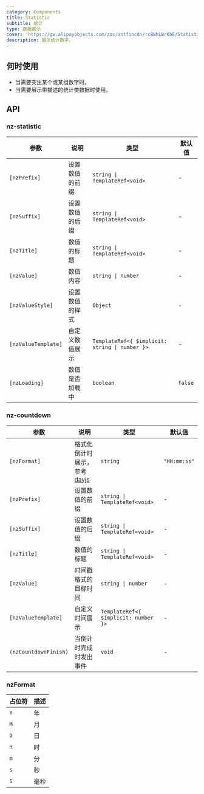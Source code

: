 ```yaml
---
category: Components
title: Statistic
subtitle: 统计
type: 数据展示
cover: 'https://gw.alipayobjects.com/zos/antfincdn/rcBNhLBrKbE/Statistic.svg'
description: 展示统计数字。
---
```



## 何时使用

- 当需要突出某个或某组数字时。
- 当需要展示带描述的统计类数据时使用。


## API

### nz-statistic

| 参数                | 说明           | 类型                                           | 默认值  |
| ------------------- | -------------- | ---------------------------------------------- | ------- |
| `[nzPrefix]`        | 设置数值的前缀 | `string \| TemplateRef<void>`                  | -       |
| `[nzSuffix]`        | 设置数值的后缀 | `string \| TemplateRef<void>`                  | -       |
| `[nzTitle]`         | 数值的标题     | `string \| TemplateRef<void>`                  | -       |
| `[nzValue]`         | 数值内容       | `string \| number`                             | -       |
| `[nzValueStyle]`    | 设置数值的样式 | `Object`                                       | -       |
| `[nzValueTemplate]` | 自定义数值展示 | `TemplateRef<{ $implicit: string \| number }>` | -       |
| `[nzLoading]`       | 数值是否加载中 | `boolean`                                      | `false` |

### nz-countdown

| 参数                  | 说明                   | 类型                                 | 默认值       |
| --------------------- | ---------------------- | ------------------------------------ | ------------ |
| `[nzFormat]`          | 格式化倒计时展示，参考 [dayjs](https://day.js.org/) | `string` | `"HH:mm:ss"` |
| `[nzPrefix]`          | 设置数值的前缀         | `string \| TemplateRef<void>`        | -            |
| `[nzSuffix]`          | 设置数值的后缀         | `string \| TemplateRef<void>`        | -            |
| `[nzTitle]`           | 数值的标题             | `string \| TemplateRef<void>`        | -            |
| `[nzValue]`           | 时间戳格式的目标时间   | `string \| number`                   | -            |
| `[nzValueTemplate]`   | 自定义时间展示         | `TemplateRef<{ $implicit: number }>` | -            |
| `(nzCountdownFinish)` | 当倒计时完成时发出事件 | `void`                               | -            |

### nzFormat

| 占位符 | 描述 |
| ------ | ---- |
| `Y`    | 年   |
| `M`    | 月   |
| `D`    | 日   |
| `H`    | 时   |
| `m`    | 分   |
| `s`    | 秒   |
| `S`    | 毫秒 |
